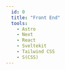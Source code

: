 ```yaml
---
  id: 0
  title: "Front End"
  tools:
    - Astro
    - Next
    - React
    - Sveltekit
    - Tailwind CSS
    - S(CSS)
---
```

